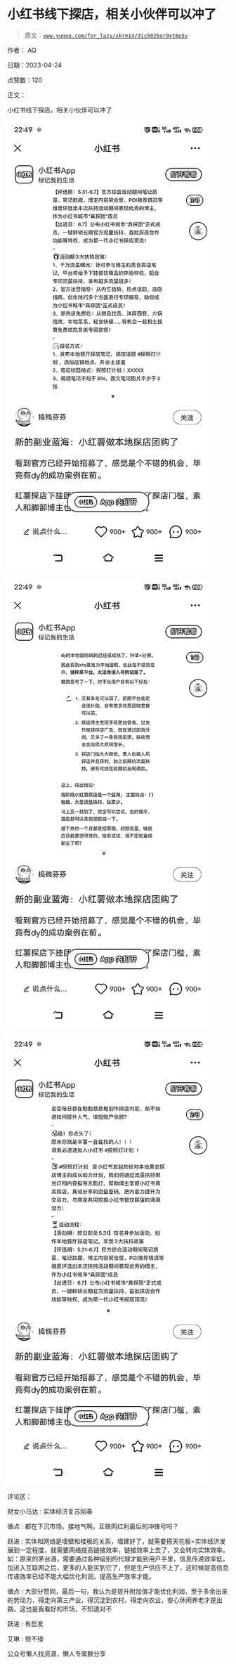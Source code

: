 # 小红书线下探店，相关小伙伴可以冲了

> 原文：[`www.yuque.com/for_lazy/xkrm14/dic5026or9xt6p5v`](https://www.yuque.com/for_lazy/xkrm14/dic5026or9xt6p5v)



作者： AQ



日期：2023-04-24



点赞数：120

<ne-hole id="ub06a9a85" data-lake-id="ub06a9a85">

正文：



小红书线下探店，相关小伙伴可以冲了



![](img/8d9272f304530e351a6c9f830cc8dbfa.png)



![](img/cb20b9e220c9b081e7b850a4d2bf319d.png)



![](img/4626227d49de6d68a60fbb250e55bb37.png)

<ne-hole id="u59264715" data-lake-id="u59264715">

评论区：



财女小马达 : 实体经济复苏回春



循点 : 都在下沉市场，接地气啊。互联网红利最后的冲锋号吗？



跃进 : 实体和网络是墙壁和楼板的关系，墙建好了，就需要搭天花板=实体经济发展到一定程度，就需要网络提高链接效率，链接效率上去了，又会转向实体效率。 如：原来的茅台酒，需要通过各种级别的代理才能到用户手里，信息传递效率低，加进入互联网之后，更多的人能买到它了，但是生产供应不上了，这时候提高信息传递效率已经不能大幅优化利润，提高生产效率才能。



循点 : 大部分赞同，最后一句，我认为是提升附加值才能优化利润，至于多余出来的劳动力，得走向第三产业，得沉淀到农村，得走向农业，安心休闲养老才是出路。这也是我看好的市场，不知道对不



跃进 : 有启发



艾琳 : 很不错

<ne-hole id="ufc97c490" data-lake-id="ufc97c490">

公众号懒人找资源，懒人专属群分享

</ne-hole></ne-hole></ne-hole>